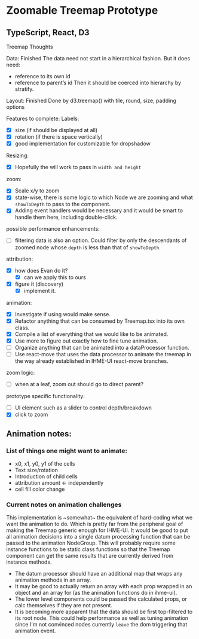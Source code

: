 # Zoomable Treemap Prototype
## TypeScript, React, D3
Treemap Thoughts

Data: Finished
The data need not start in a hierarchical fashion. But it does need:
- reference to its own id
- reference to parent’s id
Then it should be coerced into hierarchy by stratify.

Layout: Finished
Done by d3.treemap() with tile, round, size, padding options

Features to complete:
Labels:
* [x] size (if should be displayed at all)
* [x] rotation (if there is space vertically)  
* [x] good implementation for customizable <defs/> for dropshadow

Resizing: 
* [x] Hopefully the <ResponsiveContainer/> will work to pass in `width and height`

zoom:
* [x] Scale x/y to zoom
* [x] state-wise, there is some logic to which Node we are zooming and what `showToDepth` to pass to the <Treemap/> component.
* [x] Adding event handlers would be necessary and it would be smart to handle them here, including double-click.

possible performance enhancements:
* [ ] filtering data is also an option. Could filter by only the descendants of zoomed node whose `depth` is less than that of `showToDepth`.

attribution:
* [x] how does Evan do it?
    * [x] can we apply this to ours
* [x] figure it (discovery)
    * [x] implement it.
    
animation:
* [x] Investigate if using <Animate /> would make sense.
* [x] Refactor anything that can be consumed by Treemap.tsx into its own class.
* [x] Compile a list of everything that we would like to be animated.
* [x] Use <Animate /> more to figure out exactly how to fine tune animation.
* [ ] Organize anything that can be animated into a dataProcessor function.
* [ ] Use react-move <NodeGroup /> that uses the data processor to animate the treemap in the way already established in IHME-UI react-move branches.

zoom logic: 
* [ ] when at a leaf, zoom out should go to direct parent?

prototype specific functionality:
* [ ] UI element such as a slider to control depth/breakdown
* [x] click to zoom

## Animation notes:
### List of things one might want to animate:
- x0, x1, y0, y1 of the cells
- Text size/rotation
- Introduction of child cells
- attribution amount <- independently
- cell fill color change

### Current notes on animation challenges
This implementation is ~somewhat~ the equivalent of hard-coding what we want the animation to do. Which is pretty far from the peripheral goal of making the Treemap generic enough for IHME-UI. It would be good to put all animation decisions into a single datum processing function that can be passed to the animation NodeGroup. This will probably require some instance functions to be static class functions so that the Treemap component can get the same results that are currently derived from instance methods. 
* The datum processor should have an additional map that wraps any animation methods in an array.
* It may be good to actually return an array with each prop wrapped in an object and an array for (as the animation functions do in ihme-ui).
* The lower level components could be passed the calculated props, or calc themselves if they are not present.
* It is becoming more apparent that the data should be first top-filtered to its root node. This could help performance as well as tuning animation since I'm not convinced nodes currently `leave` the dom triggering that animation event.